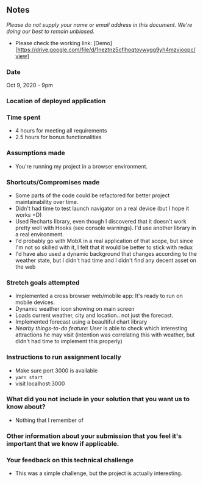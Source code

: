 ## Notes

_Please do not supply your name or email address in this document. We're doing our best to remain unbiased._

- Please check the working link: [Demo][https://drive.google.com/file/d/1neztnz5cflhoqtovwygg9yh4mzvioopc/view]

### Date

Oct 9, 2020 - 9pm

### Location of deployed application

### Time spent

- 4 hours for meeting all requirements
- 2.5 hours for bonus functionalities

### Assumptions made

- You're running my project in a browser environment.

### Shortcuts/Compromises made

- Some parts of the code could be refactored for better project maintainability over time.
- Didn't had time to test launch navigator on a real device (but I hope it works =D)
- Used Recharts library, even though I discovered that it doesn't work pretty well with Hooks (see console warnings). I'd use another library in a real environment.
- I'd probably go with MobX in a real application of that scope, but since I'm not so skilled with it, I felt that it would be better to stick with redux
- I'd have also used a dynamic background that changes according to the weather state, but I didn't had time and I didn't find any decent asset on the web

### Stretch goals attempted

- Implemented a cross browser web/mobile app: It's ready to run on mobile devices.
- Dynamic weather icon showing on main screen
- Loads current weather, city and location.. not just the forecast.
- Implemented forecast using a beaultiful chart library
- _Nearby things-to-do feature_: User is able to check which interesting attractions he may visit (intention was correlating this with weather, but didn't had time to implement this properly)

### Instructions to run assignment locally

- Make sure port 3000 is available
- `yarn start`
- visit localhost:3000

### What did you not include in your solution that you want us to know about?

- Nothing that I remember of

### Other information about your submission that you feel it's important that we know if applicable.

### Your feedback on this technical challenge

- This was a simple challenge, but the project is actually interesting.
